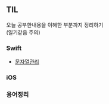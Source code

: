 ## TIL
오늘 공부한내용을 이해한 부분까지 정리하기<br>
(일기같음 주의)

### Swift
  * [문자열관리](https://github.com/soleJin/TIL/blob/main/Swift/Struct_Enum.md)

### iOS

### 용어정리
